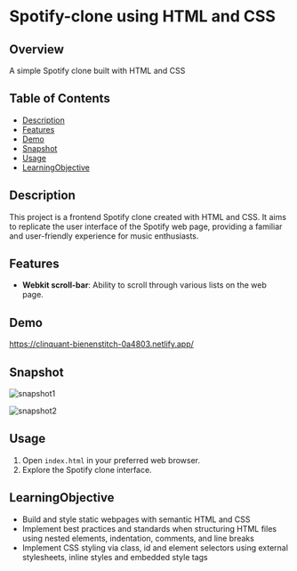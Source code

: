 # Spotify-clone using HTML and CSS

## Overview

A simple Spotify clone built with HTML and CSS

## Table of Contents
- [Description](#Description)
- [Features](#Features)
- [Demo](#Demo)
- [Snapshot](#Snapshot)
- [Usage](#Usage)
- [LearningObjective](#LearningObjective)


## Description
This project is a frontend Spotify clone created with HTML and CSS. It aims to replicate the user interface of the Spotify web page, providing a familiar and user-friendly experience for music enthusiasts.

## Features
- **Webkit scroll-bar**: Ability to scroll through various lists on the web page.

## Demo
https://clinquant-bienenstitch-0a4803.netlify.app/

## Snapshot
![snapshot1](https://github.com/yadavpratibha/WebDevelopment/assets/25881107/40c293c9-ea67-4be5-b231-2d992cf6ac5a)

![snapshot2](https://github.com/yadavpratibha/WebDevelopment/assets/25881107/db33c7d5-386a-4959-ae06-2675dbd0c66a)

## Usage

1. Open `index.html` in your preferred web browser.
2. Explore the Spotify clone interface.

## LearningObjective
* Build and style static webpages with semantic HTML and CSS
* Implement best practices and standards when structuring HTML files using nested elements, indentation, comments, and line breaks
* Implement CSS styling via class, id and element selectors using external stylesheets, inline styles and embedded style tags
